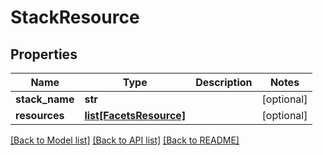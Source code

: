 # StackResource

## Properties
Name | Type | Description | Notes
------------ | ------------- | ------------- | -------------
**stack_name** | **str** |  | [optional] 
**resources** | [**list[FacetsResource]**](FacetsResource.md) |  | [optional] 

[[Back to Model list]](../README.md#documentation-for-models) [[Back to API list]](../README.md#documentation-for-api-endpoints) [[Back to README]](../README.md)

